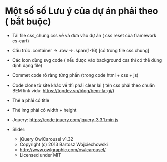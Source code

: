 # Một số số Lưu ý của dự án phải theo ( bắt buộc)
- Tải file css_chung.css về và đưa vào dự án ( css reset của framework cs-cart)
- Cấu trúc .container -> .row -> .span(1-16) [có trong file css chung]
- Các Icon dùng svg code ( nếu được vào background css thì có thể dùng định dạng file)
- Commet code rõ ràng từng phần (trong code html + css + js)
- Code clone từ site khác về thì phải clear lại ( tên css phải theo chuẩn BEM link vidu: https://topdev.vn/blog/bem-la-gi/)
- Thẻ a phải có title
- Thẻ img phải có width + height

- Jquery: https://code.jquery.com/jquery-3.3.1.min.js
- Slider:
   * jQuery OwlCarousel v1.32
   *	Copyright (c) 2013 Bartosz Wojciechowski
   *	http://www.owlgraphic.com/owlcarousel/
   *	Licensed under MIT
